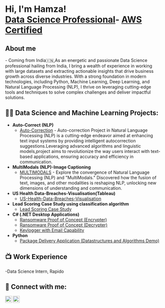 <h1>Hi, I'm Hamza! <br/><a href="https://github.com/joshmadakor1"></a> <a href="https://www.linkedin.com/in/hamzanade/">Data Science Professional</a>- <a 
                                                                                                          href="">AWS Certified</a></h1>
<h2>About me</h2>    
- Coming from India🇮🇳,As an energetic and passionate Data Science professional hailing from India, I bring a wealth of experience in working with large datasets and extracting actionable insights that drive business growth across diverse industries. With a strong foundation in modern technologies, including Python, Machine Learning, Deep Learning, and Natural Language Processing (NLP), I thrive on leveraging cutting-edge tools and techniques to solve complex challenges and deliver impactful solutions.
<h2>👨‍💻 Data Science and Machine Learning Projects:</h2>

- <b>Auto-Correct (NLP)</b>
  - [Auto-Correction](https://github.com/HamzaNadeem1999/Autocorrection-Using-NLP) - Auto-correction Project in Natural Language Processing (NLP) is a cutting-edge endeavor aimed at enhancing text input systems by providing intelligent autocorrection suggestions.Leveraging advanced algorithms and linguistic models,project aims to revolutionize the way users interact with text-based applications, ensuring accuracy and efficiency in communication.
- <b>MultiModals (NLP)-Image Captioning</b>
  - [MULTIMODALS](https://github.com/HamzaNadeem1999/-NLP-Through-Multimodal-Fusion) - Explore the convergence of Natural Language Processing (NLP) and "MultiModals." Discovered how the fusion of text, images, and other modalities is reshaping NLP, unlocking new dimensions of understanding and communication.
- <b>US Health Data-Breaches-Visualisation(Tableau)</b>
  - [US-Health-Data-Breaches-Visualisation](https://github.com/HamzaNadeem1999/US-Health-Data-Breaches-Visualisation)
- <b>Lead Scoring Case Study using classification algorithm</b>
  - [Lead Scoring Case Study](https://github.com/HamzaNadeem1999/Lead-Scoring-Case-Study)
- <b>C# (.NET Desktop Applications)</b>
  - [Ransomware Proof of Concept (Encrypter)](https://github.com/joshmadakor1/EncrypterPOC)
  - [Ransomware Proof of Concept (Decrypter)](https://github.com/joshmadakor1/DecrypterPOC)
  - [Keylogger with Email Capability](https://github.com/joshmadakor1/Key-Logger-With-Email)
- <b>Python</b>
  - [Package Delivery Application (Datastructures and Algorithms Demo)](https://github.com/joshmadakor1/Package-Delivery-Pathfinding-Algorithm)

<h2>📺 Work Experience</h2>

-Data Science Intern, Rapido


<h2> 🤳 Connect with me:</h2>


[<img align="left" alt="JoshMadakor | LinkedIn" width="22px" src="https://cdn.jsdelivr.net/npm/simple-icons@v3/icons/linkedin.svg" />][linkedin]
[<img align="left" alt="JoshMadakor | Instagram" width="22px" src="https://cdn.jsdelivr.net/npm/simple-icons@v3/icons/instagram.svg" />][instagram]


[instagram]: https://www.instagram.com/hamza_nade99/
[linkedin]: https://linkedin.com/in/hamzanade

<!--
**joshmadakor1/joshmadakor1** is a ✨ _special_ ✨ repository because its `README.md` (this file) appears on your GitHub profile.

Here are some ideas to get you started:

- 🔭 I’m currently working on ...
- 🌱 I’m currently learning ...
- 👯 I’m looking to collaborate on ...
- 🤔 I’m looking for help with ...
- 💬 Ask me about ...
- 📫 How to reach me: ...
- 😄 Pronouns: ...
- ⚡ Fun fact: ...
-->
